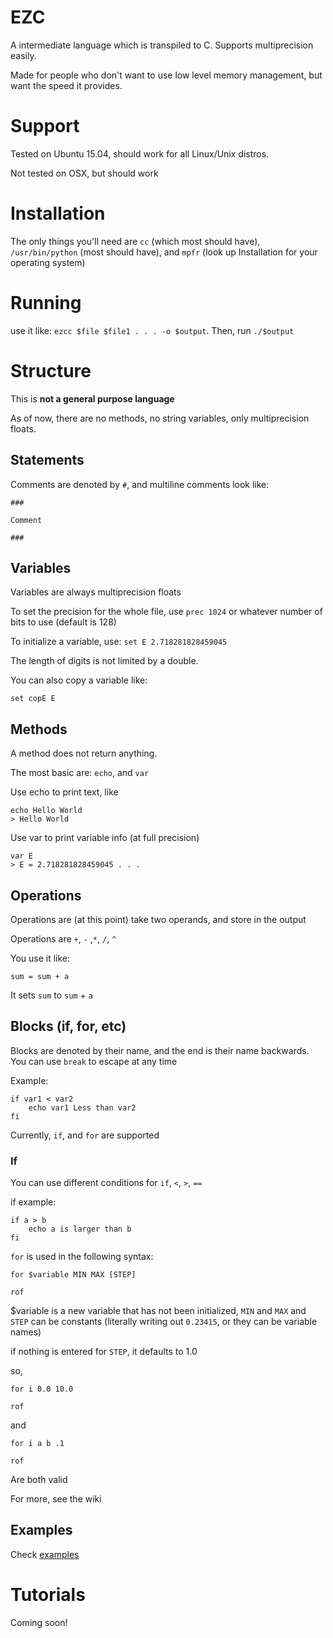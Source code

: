 # EZC

A intermediate language which is transpiled to C. Supports multiprecision easily.

Made for people who don't want to use low level memory management, but want the speed it provides.

# Support

Tested on Ubuntu 15.04, should work for all Linux/Unix distros.

Not tested on OSX, but should work

# Installation

The only things you'll need are `cc` (which most should have), `/usr/bin/python` (most should have), and `mpfr` (look up Installation for your operating system)

# Running

use it like: `ezcc $file $file1 . . . -o $output`. Then, run `./$output`

# Structure

This is **not a general purpose language**

As of now, there are no methods, no string variables, only multiprecision floats.
## Statements

Comments are denoted by `#`, and multiline comments look like:
```
###

Comment

###
```

## Variables

Variables are always multiprecision floats

To set the precision for the whole file, use
`prec 1024`
or whatever number of bits to use (default is 128)

To initialize a variable, use:
`set E 2.718281828459045`

The length of digits is not limited by a double.

You can also copy a variable like:

`set copE E`

## Methods

A method does not return anything. 

The most basic are: `echo`, and `var`

Use echo to print text, like

```
echo Hello World
> Hello World
```

Use var to print variable info (at full precision)

```
var E
> E = 2.718281828459045 . . .
```

## Operations

Operations are (at this point) take two operands, and store in the output

Operations are `+`, `-` ,`*`, `/`, `^`

You use it like:

`sum = sum + a`

It sets `sum` to `sum` + `a`


## Blocks (if, for, etc)

Blocks are denoted by their name, and the end is their name backwards. You can use `break` to escape at any time

Example:
```
if var1 < var2
    echo var1 Less than var2
fi
```

Currently, `if`, and `for` are supported

### If

You can use different conditions for `if`, `<`, `>`, `==`

if example:
```
if a > b
    echo a is larger than b
fi
``` 

`for` is used in the following syntax:

```
for $variable MIN MAX [STEP]

rof
```

$variable is a new variable that has not been initialized, `MIN` and `MAX` and `STEP` can be constants (literally writing out `0.23415`, or they can be variable names)

if nothing is entered for `STEP`, it defaults to 1.0

so, 
```
for i 0.0 10.0

rof
```

and 
```
for i a b .1

rof
```

Are both valid

For more, see the wiki

## Examples

Check [examples](https://github.com/ChemicalDevelopment/ezc/tree/master/examples)

# Tutorials

Coming soon!
